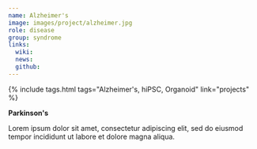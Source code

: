 ```yaml
---
name: Alzheimer's
image: images/project/alzheimer.jpg
role: disease
group: syndrome
links:
  wiki:
  news:
  github:
---
```


{%
  include tags.html
  tags="Alzheimer's, hiPSC, Organoid"
  link="projects"
%}

<strong>Parkinson's</strong>

Lorem ipsum dolor sit amet, consectetur adipiscing elit, sed do eiusmod tempor incididunt ut labore et dolore magna aliqua.
